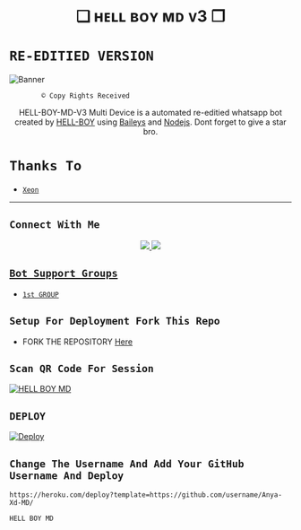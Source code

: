 

<h1 align="center">❏ ʜᴇʟʟ ʙᴏʏ ᴍᴅ ᴠ3 ❐<br></h1>
<p align="center">

# ```RE-EDITIED VERSION```

![Banner](HELL-BOY.jpg) <br />
</p>

            © Copy Rights Received


<p align="center">
HELL-BOY-MD-V3 Multi Device is a automated re-editied whatsapp bot created by <a href="https://github.com/HELLBOY7561" target="_blank">HELL-BOY</a> using <a href="https://github.com/adiwajshing/Baileys" target="_blank">Baileys</a> and <a href="https://github.com/nodejs" target="_blank">Nodejs</a>. Dont forget to give a star bro.
</p>


# ```Thanks To```

- [`Xeon`](https://github.com/DGXeon)



-------

## ```Connect With Me```
<p align="center">
<a href="https://wa.me/917561823024"><img src="https://img.shields.io/badge/Contact Hell Boy-25D366?style=for-the-badge&logo=whatsapp&logoColor=white" />
<a href="https://chat.whatsapp.com/CoyDq2bXKMzEhS27ttAX7U"><img src="https://img.shields.io/badge/Join Official GC-25D366?style=for-the-badge&logo=whatsapp&logoColor=white" />
</p>

## ```Bot Support Groups```

- [`1st GROUP`](https://chat.whatsapp.com/CoyDq2bXKMzEhS27ttAX7U)

## ```Setup For Deployment Fork This Repo```

- FORK THE REPOSITORY [Here](https://github.com/HELL-BOY77/HELL-BOY-MD-V3/fork)

## ```Scan QR Code For Session```

[![HELL BOY MD](https://repl.it/badge/github/quiec/whatsasena)](https://replit.com/@OGGY36/HELL-BOY-MD?output%20only=1&lite=1#index.js)


## ```DEPLOY```



[![Deploy](https://www.herokucdn.com/deploy/button.svg)](https://heroku.com/deploy?template=https://github.com/Hell-Boy190/HELL-BOY-MD-V3/)

## ```Change The Username And Add Your GitHub Username And Deploy```

```
https://heroku.com/deploy?template=https://github.com/username/Anya-Xd-MD/
```  

 ```HELL BOY MD```
